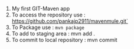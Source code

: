 1. My first GIT-Maven app
2. To access the repository use : https://github.com/pankajp2911/mavenmule.git`
3. To Package use : `mvn package`
4. To add to staging area : mvn add .
5. To commit to local repository : mvn commit <comment> 
